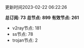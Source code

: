 更新时间2023-02-22 06:22:26

**总订阅: 73**
**总节点: 899**
**有效节点: 261**
- v2ray节点: 181
- ss节点: 78
- trojan节点: 2

